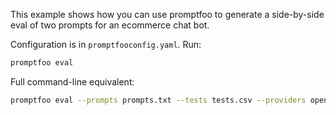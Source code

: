 This example shows how you can use promptfoo to generate a side-by-side eval of two prompts for an ecommerce chat bot.

Configuration is in `promptfooconfig.yaml`. Run:

```sh
promptfoo eval
```

Full command-line equivalent:

```sh
promptfoo eval --prompts prompts.txt --tests tests.csv --providers openai:gpt-3.5-turbo --output output.json
```
